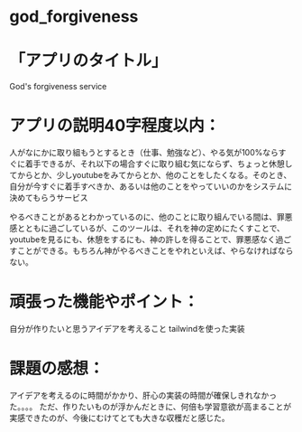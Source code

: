 # god_forgiveness


# 「アプリのタイトル」
God's forgiveness service
# アプリの説明40字程度以内：
人がなにかに取り組もうとするとき（仕事、勉強など）、やる気が100%ならすぐに着手できるが、それ以下の場合すぐに取り組む気にならず、ちょっと休憩してからとか、少しyoutubeをみてからとか、他のことをしたくなる。そのとき、自分が今すぐに着手すべきか、あるいは他のことをやっていいのかをシステムに決めてもらうサービス

やるべきことがあるとわかっているのに、他のことに取り組んでいる間は、罪悪感とともに過ごしているが、このツールは、それを神の定めにたくすことで、youtubeを見るにも、休憩をするにも、神の許しを得ることで、罪悪感なく過ごすことができる。もちろん神がやるべきことをやれといえば、やらなければならない。

# 頑張った機能やポイント：
自分が作りたいと思うアイデアを考えること
tailwindを使った実装

# 課題の感想：
アイデアを考えるのに時間がかかり、肝心の実装の時間が確保しきれなかった。。。。
ただ、作りたいものが浮かんだときに、何倍も学習意欲が高まることが実感できたのが、今後にむけてとても大きな収穫だと感じた。